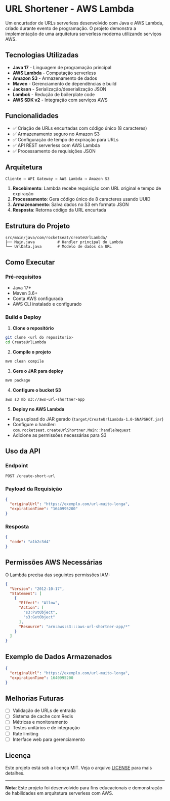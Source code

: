 # URL Shortener - AWS Lambda

Um encurtador de URLs serverless desenvolvido com Java e AWS Lambda, criado durante evento de programação. O projeto demonstra a implementação de uma arquitetura serverless moderna utilizando serviços AWS.

## Tecnologias Utilizadas

- **Java 17** - Linguagem de programação principal
- **AWS Lambda** - Computação serverless
- **Amazon S3** - Armazenamento de dados
- **Maven** - Gerenciamento de dependências e build
- **Jackson** - Serialização/deserialização JSON
- **Lombok** - Redução de boilerplate code
- **AWS SDK v2** - Integração com serviços AWS

## Funcionalidades

- ✅ Criação de URLs encurtadas com código único (8 caracteres)
- ✅ Armazenamento seguro no Amazon S3
- ✅ Configuração de tempo de expiração para URLs
- ✅ API REST serverless com AWS Lambda
- ✅ Processamento de requisições JSON

## Arquitetura

```
Cliente → API Gateway → AWS Lambda → Amazon S3
```

1. **Recebimento**: Lambda recebe requisição com URL original e tempo de expiração
2. **Processamento**: Gera código único de 8 caracteres usando UUID
3. **Armazenamento**: Salva dados no S3 em formato JSON
4. **Resposta**: Retorna código da URL encurtada

## Estrutura do Projeto

```
src/main/java/com/rocketseat/createUrlLambda/
├── Main.java          # Handler principal do Lambda
└── UrlData.java       # Modelo de dados da URL
```

## Como Executar

### Pré-requisitos

- Java 17+
- Maven 3.6+
- Conta AWS configurada
- AWS CLI instalado e configurado

### Build e Deploy

1. **Clone o repositório**
```bash
git clone <url do repositorio>
cd CreateUrlLambda
```

2. **Compile o projeto**
```bash
mvn clean compile
```

3. **Gere o JAR para deploy**
```bash
mvn package
```

4. **Configure o bucket S3**
```bash
aws s3 mb s3://aws-url-shortner-app
```

5. **Deploy no AWS Lambda**
- Faça upload do JAR gerado (`target/CreateUrlLambda-1.0-SNAPSHOT.jar`)
- Configure o handler: `com.rocketseat.createUrlShortner.Main::handleRequest`
- Adicione as permissões necessárias para S3

## Uso da API

### Endpoint
```
POST /create-short-url
```

### Payload da Requisição
```json
{
  "originalUrl": "https://exemplo.com/url-muito-longa",
  "expirationTime": "1640995200"
}
```

### Resposta
```json
{
  "code": "a1b2c3d4"
}
```

## Permissões AWS Necessárias

O Lambda precisa das seguintes permissões IAM:

```json
{
  "Version": "2012-10-17",
  "Statement": [
    {
      "Effect": "Allow",
      "Action": [
        "s3:PutObject",
        "s3:GetObject"
      ],
      "Resource": "arn:aws:s3:::aws-url-shortner-app/*"
    }
  ]
}
```

## Exemplo de Dados Armazenados

```json
{
  "originalUrl": "https://exemplo.com/url-muito-longa",
  "expirationTime": 1640995200
}
```

## Melhorias Futuras

- [ ] Validação de URLs de entrada
- [ ] Sistema de cache com Redis
- [ ] Métricas e monitoramento
- [ ] Testes unitários e de integração
- [ ] Rate limiting
- [ ] Interface web para gerenciamento

## Licença

Este projeto está sob a licença MIT. Veja o arquivo [LICENSE](LICENSE) para mais detalhes.

---

**Nota**: Este projeto foi desenvolvido para fins educacionais e demonstração de habilidades em arquitetura serverless com AWS.
